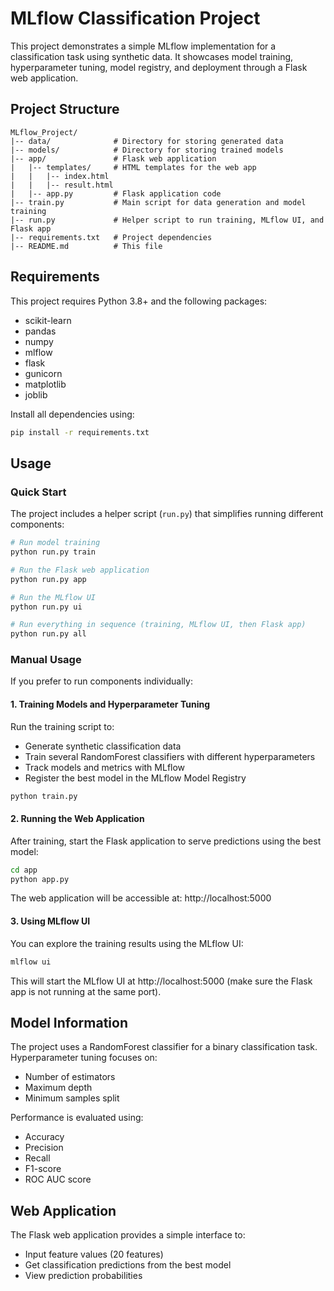 # MLflow Classification Project

This project demonstrates a simple MLflow implementation for a classification task using synthetic data. It showcases model training, hyperparameter tuning, model registry, and deployment through a Flask web application.

## Project Structure

```
MLflow_Project/
|-- data/              # Directory for storing generated data
|-- models/            # Directory for storing trained models
|-- app/               # Flask web application
|   |-- templates/     # HTML templates for the web app
|   |   |-- index.html
|   |   |-- result.html
|   |-- app.py         # Flask application code
|-- train.py           # Main script for data generation and model training
|-- run.py             # Helper script to run training, MLflow UI, and Flask app
|-- requirements.txt   # Project dependencies
|-- README.md          # This file
```

## Requirements

This project requires Python 3.8+ and the following packages:
- scikit-learn
- pandas
- numpy
- mlflow
- flask
- gunicorn
- matplotlib
- joblib

Install all dependencies using:

```bash
pip install -r requirements.txt
```

## Usage

### Quick Start

The project includes a helper script (`run.py`) that simplifies running different components:

```bash
# Run model training
python run.py train

# Run the Flask web application
python run.py app

# Run the MLflow UI 
python run.py ui

# Run everything in sequence (training, MLflow UI, then Flask app)
python run.py all
```

### Manual Usage

If you prefer to run components individually:

#### 1. Training Models and Hyperparameter Tuning

Run the training script to:
- Generate synthetic classification data
- Train several RandomForest classifiers with different hyperparameters
- Track models and metrics with MLflow
- Register the best model in the MLflow Model Registry

```bash
python train.py
```

#### 2. Running the Web Application

After training, start the Flask application to serve predictions using the best model:

```bash
cd app
python app.py
```

The web application will be accessible at: http://localhost:5000

#### 3. Using MLflow UI

You can explore the training results using the MLflow UI:

```bash
mlflow ui
```

This will start the MLflow UI at http://localhost:5000 (make sure the Flask app is not running at the same port).

## Model Information

The project uses a RandomForest classifier for a binary classification task. Hyperparameter tuning focuses on:
- Number of estimators
- Maximum depth
- Minimum samples split

Performance is evaluated using:
- Accuracy
- Precision
- Recall
- F1-score
- ROC AUC score

## Web Application

The Flask web application provides a simple interface to:
- Input feature values (20 features)
- Get classification predictions from the best model
- View prediction probabilities 